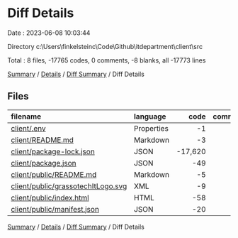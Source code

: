 # Diff Details

Date : 2023-06-08 10:03:44

Directory c:\\Users\\finkelsteinc\\Code\\Github\\itdepartment\\client\\src

Total : 8 files,  -17765 codes, 0 comments, -8 blanks, all -17773 lines

[Summary](results.md) / [Details](details.md) / [Diff Summary](diff.md) / Diff Details

## Files
| filename | language | code | comment | blank | total |
| :--- | :--- | ---: | ---: | ---: | ---: |
| [client/.env](/client/.env) | Properties | -1 | 0 | 0 | -1 |
| [client/README.md](/client/README.md) | Markdown | -3 | 0 | -1 | -4 |
| [client/package-lock.json](/client/package-lock.json) | JSON | -17,620 | 0 | -1 | -17,621 |
| [client/package.json](/client/package.json) | JSON | -49 | 0 | -1 | -50 |
| [client/public/README.md](/client/public/README.md) | Markdown | -5 | 0 | 0 | -5 |
| [client/public/grassotechItLogo.svg](/client/public/grassotechItLogo.svg) | XML | -9 | 0 | -1 | -10 |
| [client/public/index.html](/client/public/index.html) | HTML | -58 | 0 | -3 | -61 |
| [client/public/manifest.json](/client/public/manifest.json) | JSON | -20 | 0 | -1 | -21 |

[Summary](results.md) / [Details](details.md) / [Diff Summary](diff.md) / Diff Details
